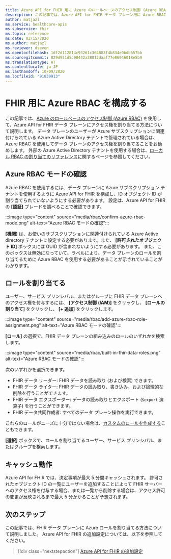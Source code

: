 ```yaml
---
title: Azure API for FHIR 用に Azure のロールベースのアクセス制御 (Azure RBAC) を構成する
description: この記事では、Azure API for FHIR データ プレーン用に Azure RBAC を構成する方法について説明します
author: matjazl
ms.service: healthcare-apis
ms.subservice: fhir
ms.topic: reference
ms.date: 03/15/2020
ms.author: matjazl
ms.reviewer: dseven
ms.openlocfilehash: 1df2d112814c93261c364883f4b834e0bdb657bb
ms.sourcegitcommit: 829d951d5c90442a38012daaf77e86046018e5b9
ms.translationtype: HT
ms.contentlocale: ja-JP
ms.lasthandoff: 10/09/2020
ms.locfileid: "91839913"
---
```

# <a name="configure-azure-rbac-for-fhir"></a>FHIR 用に Azure RBAC を構成する 

この記事では、[Azure のロールベースのアクセス制御 (Azure RBAC)](https://docs.microsoft.com/azure/role-based-access-control/) を使用して、Azure API for FHIR データ プレーンにアクセス権を割り当てる方法について説明します。 データ プレーンのユーザーが Azure サブスクリプションに関連付けられている Azure Active Directory テナントで管理されている場合は、Azure RBAC を使用してデータ プレーンのアクセス権を割り当てることをお勧めします。 外部の Azure Active Directory テナントを使用する場合は、[ローカル RBAC の割り当てのリファレンス](configure-local-rbac.md)に関するページを参照してください。

## <a name="confirm-azure-rbac-mode"></a>Azure RBAC モードの確認

Azure RBAC を使用するには、データ プレーンに Azure サブスクリプション テナントを使用するように Azure API for FHIR を構成し、ID オブジェクト ID が割り当てられていないようにする必要があります。 設定は、Azure API for FHIR の **[認証]** ブレードを調べることで確認できます。

:::image type="content" source="media/rbac/confirm-azure-rbac-mode.png" alt-text="Azure RBAC モードの確認":::

**[機関]** は、お使いのサブスクリプションに関連付けられている Azure Active directory テナントに設定する必要があります。また、 **[許可されたオブジェクト ID]** ボックスには GUID が含まれないようにする必要があります。 また、このボックスは無効になっていて、ラベルにより、データ プレーンのロールを割り当てるために Azure RBAC を使用する必要があることが示されていることがわかります。

## <a name="assign-roles"></a>ロールを割り当てる

ユーザー、サービス プリンシパル、またはグループに FHIR データ プレーンへのアクセス権を付与するには、 **[アクセス制御 (IAM)]** をクリックし、 **[ロールの割り当て]** をクリックし、 **[+ 追加]** をクリックします。

:::image type="content" source="media/rbac/add-azure-rbac-role-assignment.png" alt-text="Azure RBAC モードの確認":::

**[ロール]** の選択で、FHIR データ プレーンの組み込みのロールのいずれかを検索します。

:::image type="content" source="media/rbac/built-in-fhir-data-roles.png" alt-text="Azure RBAC モードの確認":::

次のいずれかを選択できます。

* FHIR データ リーダー: FHIR データを読み取り (および検索) できます。
* FHIR データ ライター: FHIR データの読み取り、書き込み、および論理的な削除を行うことができます。
* FHIR データ エクスポーター: データの読み取りとエクスポート (`$export` 演算子) を行うことができます。
* FHIR データ共同作成者: すべてのデータ プレーン操作を実行できます。

これらのロールがニーズに十分ではない場合は、[カスタムのロールを作成する](https://docs.microsoft.com/azure/role-based-access-control/tutorial-custom-role-powershell)こともできます。

**[選択]** ボックスで、ロールを割り当てるユーザー、サービス プリンシパル、またはグループを検索します。

## <a name="caching-behavior"></a>キャッシュ動作

Azure API for FHIR では、決定事項が最大 5 分間キャッシュされます。 許可されたオブジェクト ID の一覧にユーザーを追加することによって FHIR サーバーへのアクセス権を付与する場合、または一覧から削除する場合は、アクセス許可の変更が反映されるまで最大 5 分かかることが予想されます。

## <a name="next-steps"></a>次のステップ

この記事では、FHIR データ プレーンに Azure ロールを割り当てる方法について説明しました。 Azure API for FHIR の追加設定については、以下を参照してください。
 
>[!div class="nextstepaction"]
>[Azure API for FHIR の追加設定](azure-api-for-fhir-additional-settings.md)
